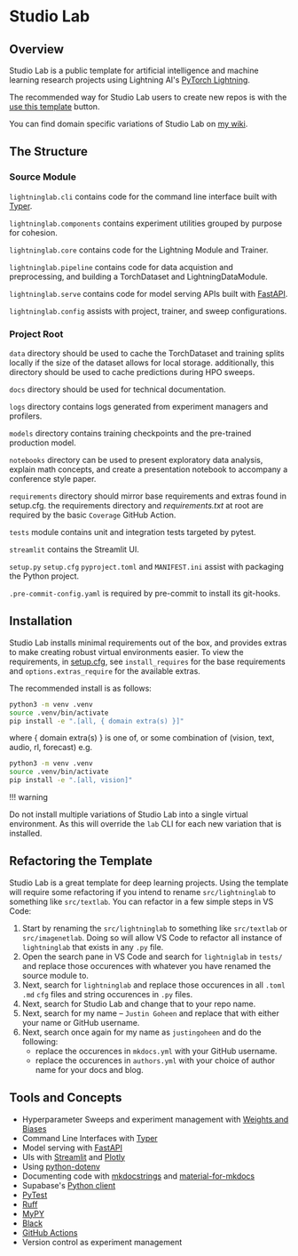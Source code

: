 # Studio Lab

## Overview

Studio Lab is a public template for artificial intelligence and machine learning research projects using Lightning AI's [PyTorch Lightning](https://lightning.ai/docs/pytorch/latest/).

The recommended way for Studio Lab users to create new repos is with the [use this template](https://github.com/new?template_name=lightning-lab&template_owner=JustinGoheen) button.

You can find domain specific variations of Studio Lab on [my wiki](https://justingoheen.github.io/pages/lightninglabs/).

## The Structure

### Source Module

`lightninglab.cli` contains code for the command line interface built with [Typer](https://typer.tiangolo.com/).

`lightninglab.components` contains experiment utilities grouped by purpose for cohesion.

`lightninglab.core` contains code for the Lightning Module and Trainer.

`lightninglab.pipeline` contains code for data acquistion and preprocessing, and building a TorchDataset and LightningDataModule.

`lightninglab.serve` contains code for model serving APIs built with [FastAPI](https://fastapi.tiangolo.com/project-generation/#machine-learning-models-with-spacy-and-fastapi).

`lightninglab.config` assists with project, trainer, and sweep configurations.

### Project Root

`data` directory should be used to cache the TorchDataset and training splits locally if the size of the dataset allows for local storage. additionally, this directory should be used to cache predictions during HPO sweeps.

`docs` directory should be used for technical documentation.

`logs` directory contains logs generated from experiment managers and profilers.

`models` directory contains training checkpoints and the pre-trained production model.

`notebooks` directory can be used to present exploratory data analysis, explain math concepts, and create a presentation notebook to accompany a conference style paper.

`requirements` directory should mirror base requirements and extras found in setup.cfg. the requirements directory and _requirements.txt_ at root are required by the basic `Coverage` GitHub Action.

`tests` module contains unit and integration tests targeted by pytest.

`streamlit` contains the Streamlit UI.

`setup.py` `setup.cfg` `pyproject.toml` and `MANIFEST.ini` assist with packaging the Python project.

`.pre-commit-config.yaml` is required by pre-commit to install its git-hooks.

## Installation

Studio Lab installs minimal requirements out of the box, and provides extras to make creating robust virtual environments easier. To view the requirements, in [setup.cfg](setup.cfg), see `install_requires` for the base requirements and `options.extras_require` for the available extras.

The recommended install is as follows:

```sh
python3 -m venv .venv
source .venv/bin/activate
pip install -e ".[all, { domain extra(s) }]"
```

where { domain extra(s) } is one of, or some combination of (vision, text, audio, rl, forecast) e.g.

```sh
python3 -m venv .venv
source .venv/bin/activate
pip install -e ".[all, vision]"
```

!!! warning

   Do not install multiple variations of Studio Lab into a single virtual environment. As this will override the `lab` CLI for each new variation that is installed.

## Refactoring the Template

Studio Lab is a great template for deep learning projects. Using the template will require some refactoring if you intend to rename `src/lightninglab` to something like `src/textlab`. You can refactor in a few simple steps in VS Code:

1. Start by renaming the `src/lightninglab` to something like `src/textlab` or `src/imagenetlab`. Doing so will allow VS Code to refactor all instance of `lightninglab` that exists in any `.py` file.
2. Open the search pane in VS Code and search for `lightniglab` in `tests/` and replace those occurences with whatever you have renamed the source module to.
3. Next, search for `lightninglab` and replace those occurences in all `.toml` `.md` `cfg` files and string occurences in `.py` files.
4. Next, search for Studio Lab and change that to your repo name.
5. Next, search for my name – `Justin Goheen` and replace that with either your name or GitHub username.
6. Next, search once again for my name as `justingoheen` and do the following:
   - replace the occurences in `mkdocs.yml` with your GitHub username.
   - replace the occurences in `authors.yml` with your choice of author name for your docs and blog.

## Tools and Concepts

- Hyperparameter Sweeps and experiment management with [Weights and Biases](https://wandb.ai/site)
- Command Line Interfaces with [Typer](https://typer.tiangolo.com)
- Model serving with [FastAPI](https://fastapi.tiangolo.com)
- UIs with [Streamlit](https://streamlit.io) and [Plotly](https://plotly.com/python/)
- Using [python-dotenv](https://github.com/theskumar/python-dotenv)
- Documenting code with [mkdocstrings](https://mkdocstrings.github.io) and [material-for-mkdocs](https://squidfunk.github.io/mkdocs-material/)
- Supabase's [Python client](https://supabase.com/docs/reference/python/initializing)
- [PyTest](https://docs.pytest.org/en/stable/)
- [Ruff](https://docs.astral.sh/ruff/)
- [MyPY](https://mypy.readthedocs.io/en/stable/)
- [Black](https://black.readthedocs.io/en/stable/)
- [GitHub Actions](https://github.com/features/actions)
- Version control as experiment management
